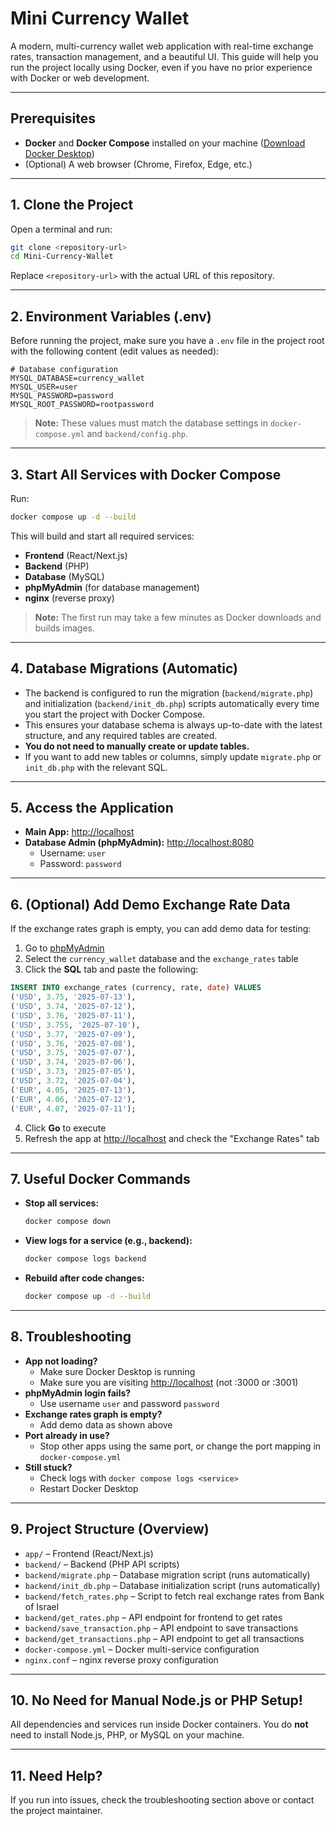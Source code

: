 # Mini Currency Wallet

A modern, multi-currency wallet web application with real-time exchange rates, transaction management, and a beautiful UI. This guide will help you run the project locally using Docker, even if you have no prior experience with Docker or web development.

---

## Prerequisites

- **Docker** and **Docker Compose** installed on your machine ([Download Docker Desktop](https://www.docker.com/products/docker-desktop/))
- (Optional) A web browser (Chrome, Firefox, Edge, etc.)

---

## 1. Clone the Project

Open a terminal and run:

```sh
git clone <repository-url>
cd Mini-Currency-Wallet
```

Replace `<repository-url>` with the actual URL of this repository.

---

## 2. Environment Variables (.env)

Before running the project, make sure you have a `.env` file in the project root with the following content (edit values as needed):

```env
# Database configuration
MYSQL_DATABASE=currency_wallet
MYSQL_USER=user
MYSQL_PASSWORD=password
MYSQL_ROOT_PASSWORD=rootpassword
```

> **Note:** These values must match the database settings in `docker-compose.yml` and `backend/config.php`.

---

## 3. Start All Services with Docker Compose

Run:

```sh
docker compose up -d --build
```

This will build and start all required services:

- **Frontend** (React/Next.js)
- **Backend** (PHP)
- **Database** (MySQL)
- **phpMyAdmin** (for database management)
- **nginx** (reverse proxy)

> **Note:** The first run may take a few minutes as Docker downloads and builds images.

---

## 4. Database Migrations (Automatic)

- The backend is configured to run the migration (`backend/migrate.php`) and initialization (`backend/init_db.php`) scripts automatically every time you start the project with Docker Compose.
- This ensures your database schema is always up-to-date with the latest structure, and any required tables are created.
- **You do not need to manually create or update tables.**
- If you want to add new tables or columns, simply update `migrate.php` or `init_db.php` with the relevant SQL.

---

## 5. Access the Application

- **Main App:** [http://localhost](http://localhost)
- **Database Admin (phpMyAdmin):** [http://localhost:8080](http://localhost:8080)
  - Username: `user`
  - Password: `password`

---

## 6. (Optional) Add Demo Exchange Rate Data

If the exchange rates graph is empty, you can add demo data for testing:

1. Go to [phpMyAdmin](http://localhost:8080)
2. Select the `currency_wallet` database and the `exchange_rates` table
3. Click the **SQL** tab and paste the following:

```sql
INSERT INTO exchange_rates (currency, rate, date) VALUES
('USD', 3.75, '2025-07-13'),
('USD', 3.74, '2025-07-12'),
('USD', 3.76, '2025-07-11'),
('USD', 3.755, '2025-07-10'),
('USD', 3.77, '2025-07-09'),
('USD', 3.76, '2025-07-08'),
('USD', 3.75, '2025-07-07'),
('USD', 3.74, '2025-07-06'),
('USD', 3.73, '2025-07-05'),
('USD', 3.72, '2025-07-04'),
('EUR', 4.05, '2025-07-13'),
('EUR', 4.06, '2025-07-12'),
('EUR', 4.07, '2025-07-11');
```

4. Click **Go** to execute
5. Refresh the app at [http://localhost](http://localhost) and check the "Exchange Rates" tab

---

## 7. Useful Docker Commands

- **Stop all services:**
  ```sh
  docker compose down
  ```
- **View logs for a service (e.g., backend):**
  ```sh
  docker compose logs backend
  ```
- **Rebuild after code changes:**
  ```sh
  docker compose up -d --build
  ```

---

## 8. Troubleshooting

- **App not loading?**
  - Make sure Docker Desktop is running
  - Make sure you are visiting [http://localhost](http://localhost) (not :3000 or :3001)
- **phpMyAdmin login fails?**
  - Use username `user` and password `password`
- **Exchange rates graph is empty?**
  - Add demo data as shown above
- **Port already in use?**
  - Stop other apps using the same port, or change the port mapping in `docker-compose.yml`
- **Still stuck?**
  - Check logs with `docker compose logs <service>`
  - Restart Docker Desktop

---

## 9. Project Structure (Overview)

- `app/` – Frontend (React/Next.js)
- `backend/` – Backend (PHP API scripts)
- `backend/migrate.php` – Database migration script (runs automatically)
- `backend/init_db.php` – Database initialization script (runs automatically)
- `backend/fetch_rates.php` – Script to fetch real exchange rates from Bank of Israel
- `backend/get_rates.php` – API endpoint for frontend to get rates
- `backend/save_transaction.php` – API endpoint to save transactions
- `backend/get_transactions.php` – API endpoint to get all transactions
- `docker-compose.yml` – Docker multi-service configuration
- `nginx.conf` – nginx reverse proxy configuration

---

## 10. No Need for Manual Node.js or PHP Setup!

All dependencies and services run inside Docker containers. You do **not** need to install Node.js, PHP, or MySQL on your machine.

---

## 11. Need Help?

If you run into issues, check the troubleshooting section above or contact the project maintainer.

